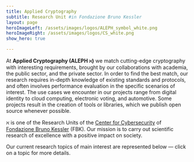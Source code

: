 ```yaml
---
title: Applied Cryptography
subtitle: Research Unit #in Fondazione Bruno Kessler
layout: page
heroImageLeft: /assets/images/logos/ALEPH_symbol_white.png
heroImageRight: /assets/images/logos/CS_white.png
show_hero: true

---
```


At **Applied Cryptography (ALEPH &alefsym;)** we match cutting-edge cryptography with interesting requirements, brought by our collaborations with academia, the public sector, and the private sector. In order to find the best match, our research requires in-depth knowledge of existing standards and protocols, and often involves performance evaluation in the specific scenarios of interest. The use cases we encounter in our projects range from digital identity to cloud computing, electronic voting, and automotive. Some projects result in the creation of tools or libraries, which we publish open source whenever possible.

&#x2135; is one of the Research Units of the [Center for Cybersecurity](https://www.fbk.eu/it/cybersecurity/) of [Fondazione Bruno Kessler](https://www.fbk.eu) (FBK). Our mission is to carry out scientific research of excellence with a positive impact on society.

Our current research topics of main interest are represented below — click on a topic for more details.

<script type="module" src="/assets/js/d3Graph.js"></script>